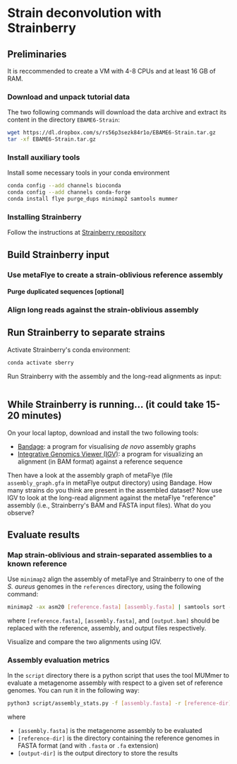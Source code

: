 # Strain deconvolution with Strainberry

## Preliminaries

It is reccommended to create a VM with 4-8 CPUs and at least 16 GB of RAM.

### Download and unpack tutorial data

The two following commands will download the data archive and extract its content in the directory `EBAME6-Strain`:
```bash
wget https://dl.dropbox.com/s/rs56p3sezk84r1o/EBAME6-Strain.tar.gz
tar -xf EBAME6-Strain.tar.gz
```

### Install auxiliary tools

Install some necessary tools in your conda environment
```bash
conda config --add channels bioconda
conda config --add channels conda-forge
conda install flye purge_dups minimap2 samtools mummer
```

### Installing Strainberry

Follow the instructions at [Strainberry repository](https://github.com/rvicedomini/strainberry)


## Build Strainberry input



### Use metaFlye to create a strain-oblivious reference assembly

#### Purge duplicated sequences [optional]


### Align long reads against the strain-oblivious assembly


## Run Strainberry to separate strains

Activate Strainberry's conda environment:
```bash
conda activate sberry
```
Run Strainberry with the assembly and the long-read alignments as input:
```bash
```

## While Strainberry is running... (it could take 15-20 minutes)

On your local laptop, download and install the two following tools:
- [Bandage](https://rrwick.github.io/Bandage/): a program for visualising _de novo_ assembly graphs
- [Integrative Genomics Viewer (IGV)](https://software.broadinstitute.org/software/igv/download): a program for visualizing an alignment (in BAM format) against a reference sequence

Then have a look at the assembly graph of metaFlye (file `assembly_graph.gfa` in metaFlye output directory) using Bandage.
How many strains do you think are present in the assembled dataset?
Now use IGV to look at the long-read alignment against the metaFlye "reference" assembly (i.e., Strainberry's BAM and FASTA input files).
What do you observe?


## Evaluate results

### Map strain-oblivious and strain-separated assemblies to a known reference

Use `minimap2` align the assembly of metaFlye and Strainberry to one of the _S. aureus_ genomes in the `references` directory, using the following command:
```bash
minimap2 -ax asm20 [reference.fasta] [assembly.fasta] | samtools sort -o [output.bam] -
```
where `[reference.fasta]`, `[assembly.fasta]`, and `[output.bam]` should be replaced with the reference, assembly, and output files respectively.

Visualize and compare the two alignments using IGV.

### Assembly evaluation metrics

In the `script` directory there is a python script that uses the tool MUMmer to evaluate a metagenome assembly with respect to a given set of reference genomes.
You can run it in the following way:
```bash
python3 script/assembly_stats.py -f [assembly.fasta] -r [reference-dir] -o [output-dir]
```
where
- `[assembly.fasta]` is the metagenome assembly to be evaluated
- `[reference-dir]` is the directory containing the reference genomes in FASTA format (and with `.fasta` or `.fa` extension)
- `[output-dir]` is the output directory to store the results

